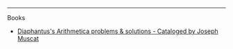 

- - - -

Books

* [Diaphantus's Arithmetica problems & solutions - Cataloged by Joseph Muscat](https://staff.um.edu.mt/jmus1/Diophantus.pdf)
